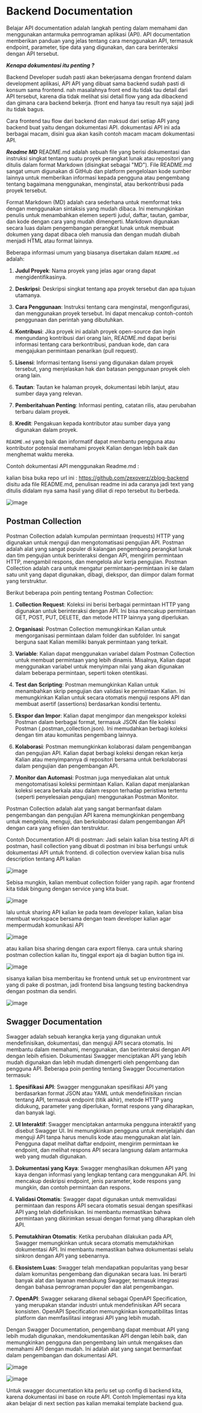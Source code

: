# Backend Documentation

Belajar API documentation adalah langkah penting dalam memahami dan menggunakan antarmuka pemrograman aplikasi (API). API documentation memberikan panduan yang jelas tentang cara menggunakan API, termasuk endpoint, parameter, tipe data yang digunakan, dan cara berinteraksi dengan API tersebut. 

***Kenapa dokumentasi itu penting ?***

Backend Developer sudah pasti akan bekerjasama dengan frontend dalam development aplikasi, API API yang dibuat sama backend sudah pasti di konsum sama frontend. nah masalahnya front end itu tidak tau detail dari API tersebut, karena dia tidak melihat sisi detail flow yang ada dibackend dan gimana cara backend bekerja. (front end hanya tau result nya saja) jadi itu tidak bagus.

Cara frontend tau flow dari backend dan maksud dari setiap API yang backend buat yaitu dengan dokumentasi API.
dokumentasi API ini ada berbagai macam, disini gua akan kasih contoh macam macam dokumentasi API.

***Readme MD***
README.md adalah sebuah file yang berisi dokumentasi dan instruksi singkat tentang suatu proyek perangkat lunak atau repositori yang ditulis dalam format Markdown (disingkat sebagai "MD"). File README.md sangat umum digunakan di GitHub dan platform pengelolaan kode sumber lainnya untuk memberikan informasi kepada pengguna atau pengembang tentang bagaimana menggunakan, menginstal, atau berkontribusi pada proyek tersebut. 

Format Markdown (MD) adalah cara sederhana untuk memformat teks dengan menggunakan sintaksis yang mudah dibaca. Ini memungkinkan penulis untuk menambahkan elemen seperti judul, daftar, tautan, gambar, dan kode dengan cara yang mudah dimengerti. Markdown digunakan secara luas dalam pengembangan perangkat lunak untuk membuat dokumen yang dapat dibaca oleh manusia dan dengan mudah diubah menjadi HTML atau format lainnya.

Beberapa informasi umum yang biasanya disertakan dalam `README.md` adalah:

1. **Judul Proyek**: Nama proyek yang jelas agar orang dapat mengidentifikasinya.

2. **Deskripsi**: Deskripsi singkat tentang apa proyek tersebut dan apa tujuan utamanya.

3. **Cara Penggunaan**: Instruksi tentang cara menginstal, mengonfigurasi, dan menggunakan proyek tersebut. Ini dapat mencakup contoh-contoh penggunaan dan perintah yang dibutuhkan.

4. **Kontribusi**: Jika proyek ini adalah proyek open-source dan ingin mengundang kontribusi dari orang lain, README.md dapat berisi informasi tentang cara berkontribusi, panduan kode, dan cara mengajukan permintaan penarikan (pull request).

5. **Lisensi**: Informasi tentang lisensi yang digunakan dalam proyek tersebut, yang menjelaskan hak dan batasan penggunaan proyek oleh orang lain.

6. **Tautan**: Tautan ke halaman proyek, dokumentasi lebih lanjut, atau sumber daya yang relevan.

7. **Pemberitahuan Penting**: Informasi penting, catatan rilis, atau perubahan terbaru dalam proyek.

8. **Kredit**: Pengakuan kepada kontributor atau sumber daya yang digunakan dalam proyek.

`README.md` yang baik dan informatif dapat membantu pengguna atau kontributor potensial memahami proyek Kalian dengan lebih baik dan menghemat waktu mereka. 

Contoh dokumentasi API menggunakan Readme.md :

kalian bisa buka repo url ini : https://github.com/zexoverz/zblog-backend
disitu ada file README.md, penulisan readme ini ada caranya jadi text yang ditulis didalam nya sama hasil yang diliat di repo tersebut itu berbeda. 

![image](https://github.com/user-attachments/assets/5609d9e3-d282-41c5-8634-c9ea2fbe7bdf)

## Postman Collection
Postman Collection adalah kumpulan permintaan (requests) HTTP yang digunakan untuk menguji dan mengotomatisasi pengujian API. Postman adalah alat yang sangat populer di kalangan pengembang perangkat lunak dan tim pengujian untuk berinteraksi dengan API, mengirim permintaan HTTP, mengambil respons, dan mengelola alur kerja pengujian. Postman Collection adalah cara untuk mengatur permintaan-permintaan ini ke dalam satu unit yang dapat digunakan, dibagi, diekspor, dan diimpor dalam format yang terstruktur.

Berikut beberapa poin penting tentang Postman Collection:

1. **Collection Request**: Koleksi ini berisi berbagai permintaan HTTP yang digunakan untuk berinteraksi dengan API. Ini bisa mencakup permintaan GET, POST, PUT, DELETE, dan metode HTTP lainnya yang diperlukan.

2. **Organisasi**: Postman Collection memungkinkan Kalian untuk mengorganisasi permintaan dalam folder dan subfolder. Ini sangat berguna saat Kalian memiliki banyak permintaan yang terkait.

3. **Variable**: Kalian dapat menggunakan variabel dalam Postman Collection untuk membuat permintaan yang lebih dinamis. Misalnya, Kalian dapat menggunakan variabel untuk menyimpan nilai yang akan digunakan dalam beberapa permintaan, seperti token otentikasi.

4. **Test dan Scripting**: Postman memungkinkan Kalian untuk menambahkan skrip pengujian dan validasi ke permintaan Kalian. Ini memungkinkan Kalian untuk secara otomatis menguji respons API dan membuat asertif (assertions) berdasarkan kondisi tertentu.

5. **Ekspor dan Impor**: Kalian dapat mengimpor dan mengekspor koleksi Postman dalam berbagai format, termasuk JSON dan file koleksi Postman (.postman_collection.json). Ini memudahkan berbagi koleksi dengan tim atau komunitas pengembang lainnya.

6. **Kolaborasi**: Postman memungkinkan kolaborasi dalam pengembangan dan pengujian API. Kalian dapat berbagi koleksi dengan rekan kerja Kalian atau menyimpannya di repositori bersama untuk berkolaborasi dalam pengujian dan pengembangan API.

7. **Monitor dan Automasi**: Postman juga menyediakan alat untuk mengotomatisasi koleksi permintaan Kalian. Kalian dapat menjalankan koleksi secara berkala atau dalam respon terhadap peristiwa tertentu (seperti penyelesaian pengujian) menggunakan Postman Monitor.

Postman Collection adalah alat yang sangat bermanfaat dalam pengembangan dan pengujian API karena memungkinkan pengembang untuk mengelola, menguji, dan berkolaborasi dalam pengembangan API dengan cara yang efisien dan terstruktur.

Contoh Documentation API di postman:
Jadi selain kalian bisa testing API di postman, hasil collection yang dibuat di postman ini bisa berfungsi untuk dokumentasi API untuk frontend. di collection overview kalian bisa nulis description tentang API kalian 

![image](https://github.com/user-attachments/assets/3bda4c6a-f2fe-42de-bdba-7d4fbfe49665)

Sebisa mungkin, kalian membuat collection folder yang rapih. agar frontend kita tidak bingung dengan service yang kita buat.

![image](https://github.com/user-attachments/assets/99f6cb0b-9208-44c0-a74c-92f8225950cd)

lalu untuk sharing API kalian ke pada team developer kalian, kalian bisa membuat workspace bersama dengan team developer kalian agar mempermudah komunikasi API 

![image](https://github.com/user-attachments/assets/a6cce335-d7dd-4db9-8bb6-94179395b968)

atau kalian bisa sharing dengan cara export filenya. cara untuk sharing postman collection kalian itu, tinggal export aja di bagian button tiga ini.

![image](https://github.com/user-attachments/assets/35dfe52a-d5d0-47ea-b208-c2a1f7d769c3)


sisanya kalian bisa memberitau ke frontend untuk set up environtment var yang di pake di postman, jadi frontend bisa langsung testing backendnya dengan postman dia sendiri.

![image](https://github.com/user-attachments/assets/a69856bb-9bc4-43ea-9ed2-6fbd363c051a)


## Swagger Documentation
Swagger adalah sebuah kerangka kerja yang digunakan untuk mendefinisikan, dokumentasi, dan menguji API secara otomatis. Ini membantu dalam memahami, menggunakan, dan berinteraksi dengan API dengan lebih efisien. Dokumentasi Swagger menciptakan API yang lebih mudah digunakan dan lebih mudah dimengerti oleh pengembang dan pengguna API. Beberapa poin penting tentang Swagger Documentation termasuk:

1. **Spesifikasi API**: Swagger menggunakan spesifikasi API yang berdasarkan format JSON atau YAML untuk mendefinisikan rincian tentang API, termasuk endpoint (titik akhir), metode HTTP yang didukung, parameter yang diperlukan, format respons yang diharapkan, dan banyak lagi.

2. **UI Interaktif**: Swagger menciptakan antarmuka pengguna interaktif yang disebut Swagger UI. Ini memungkinkan pengguna untuk menjelajahi dan menguji API tanpa harus menulis kode atau menggunakan alat lain. Pengguna dapat melihat daftar endpoint, mengirim permintaan ke endpoint, dan melihat respons API secara langsung dalam antarmuka web yang mudah digunakan.

3. **Dokumentasi yang Kaya**: Swagger menghasilkan dokumen API yang kaya dengan informasi yang lengkap tentang cara menggunakan API. Ini mencakup deskripsi endpoint, jenis parameter, kode respons yang mungkin, dan contoh permintaan dan respons.

4. **Validasi Otomatis**: Swagger dapat digunakan untuk memvalidasi permintaan dan respons API secara otomatis sesuai dengan spesifikasi API yang telah didefinisikan. Ini membantu memastikan bahwa permintaan yang dikirimkan sesuai dengan format yang diharapkan oleh API.

5. **Pemutakhiran Otomatis**: Ketika perubahan dilakukan pada API, Swagger memungkinkan untuk secara otomatis memutakhirkan dokumentasi API. Ini membantu memastikan bahwa dokumentasi selalu sinkron dengan API yang sebenarnya.

6. **Ekosistem Luas**: Swagger telah mendapatkan popularitas yang besar dalam komunitas pengembang dan digunakan secara luas. Ini berarti banyak alat dan layanan mendukung Swagger, termasuk integrasi dengan bahasa pemrograman populer dan alat pengembangan.

7. **OpenAPI**: Swagger sekarang dikenal sebagai OpenAPI Specification, yang merupakan standar industri untuk mendefinisikan API secara konsisten. OpenAPI Specification memungkinkan kompatibilitas lintas platform dan memfasilitasi integrasi API yang lebih mudah.


Dengan Swagger Documentation, pengembang dapat membuat API yang lebih mudah digunakan, mendokumentasikan API dengan lebih baik, dan memungkinkan pengguna dan pengembang lain untuk mengakses dan memahami API dengan mudah. Ini adalah alat yang sangat bermanfaat dalam pengembangan dan dokumentasi API. 

![image](https://github.com/user-attachments/assets/3f3a8583-2815-412f-9e9a-838bb1c6d65a)

![image](https://github.com/user-attachments/assets/d45e12f2-6d84-4d48-826a-d7dfb14134b6)


Untuk swagger documentation kita perlu set up config di backend kita, karena dokumentasi ini base on route API. Contoh Implementasi nya kita akan belajar di next section pas kalian memakai template backend gua.

